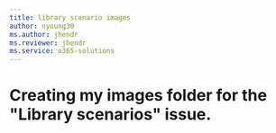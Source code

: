 ```yaml
---
title: library scenario images
author: nyoung30
ms.author: jhendr
ms.reviewer: jhendr
ms.service: o365-solutions
---
```

# Creating my images folder for the "Library scenarios" issue.
